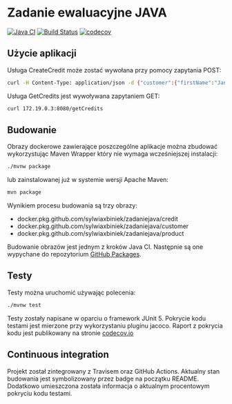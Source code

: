 # Zadanie ewaluacyjne JAVA

[![Java CI](https://github.com/sylwiaxbiniek/ZadanieJava/workflows/Java%20CI/badge.svg)](https://github.com/sylwiaxbiniek/ZadanieJava/actions/)
[![Build Status](https://travis-ci.com/sylwiaxbiniek/ZadanieJava.svg?branch=master)](https://travis-ci.com/sylwiaxbiniek/ZadanieJava)
[![codecov](https://codecov.io/gh/sylwiaxbiniek/ZadanieJava/branch/master/graph/badge.svg)](https://codecov.io/gh/sylwiaxbiniek/ZadanieJava)

## Użycie aplikacji

Usługa CreateCredit może zostać wywołana przy pomocy zapytania POST:

```bash
curl -H Content-Type: application/json -d {"customer":{"firstName":"Jan","pesel":"1234567890","surname":"Kowalski"},"product":{"productName":"samolot","value":1000000},"credit":{"creditName":"kredyt na samolot"}} 172.19.0.3:8080/createCredit
```

Usługa GetCredits jest wywoływana zapytaniem GET:

```bash
curl 172.19.0.3:8080/getCredits
```

## Budowanie

Obrazy dockerowe zawierające poszczególne aplikacje można zbudować wykorzystując Maven Wrapper który nie wymaga wcześniejszej instalacji:

```bash
./mvnw package
```

lub zainstalowanej już w systemie wersji Apache Maven:

```bash
mvn package
```

Wynikiem procesu budowania są trzy obrazy:

* docker.pkg.github.com/sylwiaxbiniek/zadaniejava/credit
* docker.pkg.github.com/sylwiaxbiniek/zadaniejava/customer
* docker.pkg.github.com/sylwiaxbiniek/zadaniejava/product

Budowanie obrazów jest jednym z kroków Java CI. Następnie są one wypychane do repozytorium [GitHub Packages](https://github.com/sylwiaxbiniek/ZadanieJava/packages).

## Testy

Testy można uruchomić używając polecenia:

```bash
./mvnw test
```

Testy zostały napisane w oparciu o framework JUnit 5. Pokrycie kodu testami jest mierzone przy wykorzystaniu pluginu jacoco. Raport z pokrycia kodu jest publikowany na stronie [codecov.io](https://codecov.io/gh/sylwiaxbiniek/ZadanieJava)

## Continuous integration

Projekt został zintegrowany z Travisem oraz GitHub Actions. Aktualny stan budowania jest symbolizowany przez badge na początku README. Dodatkowo umieszczona została informacja o aktualnym procentowym pokryciu kodu testami.
